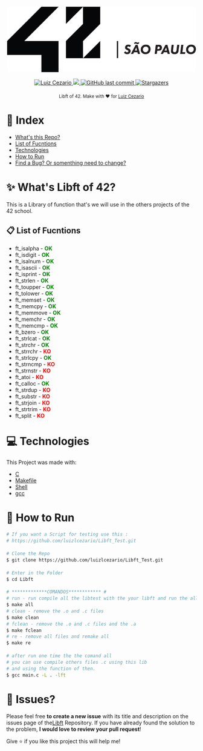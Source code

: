 
<div>
<p align="center">
   <img src="./.github/42.png" alt="Github-Explorer" width="500"/>
</p>
</div>
<p align="center">	
   <a href="https://www.linkedin.com/in/luiz-lima-cezario/">
      <img alt="Luiz Cezario" src="https://img.shields.io/badge/-luizCezario-682998?style=flat&logo=Linkedin&logoColor=white" />
   </a>

  <a aria-label="Completed" href="https://www.42sp.org.br/">
    <img src="https://img.shields.io/badge/42.sp-Libft-682998?logo="></img>
  </a>
  <a href="https://github.com/luizlcezario/Libft/commits/master">
    <img alt="GitHub last commit" src="https://img.shields.io/github/last-commit/luizlcezario/Libft?color=682998">
  </a> 

  <a href="https://github.com/luizlcezario/N/stargazers">
    <img alt="Stargazers" src="https://img.shields.io/github/stars/luizlcezario/Libft?color=682998&logo=github">
  </a>
</p>

<div align="center">
  <sub>Libft of 42. Make with ❤︎ for
        <a href="https://github.com/luizlcezario">Luiz Cezario</a> 
    </a>
  </sub>
</div>


# :pushpin: Index

* [What's this Repo?](#sparkles_What's-Libft-of-42?)
* [List of Fucntions](#clipboard_List-of-Fucntions)
* [Technologies](#computer_Technologies)
* [How to Run](#construction_How-to-Run)
* [Find a Bug? Or somenthing need to change?](#bug_Issues?)

# :sparkles: What's Libft of 42?

This is a Library of function that's we will use in the others projects of the 42 school.

## :clipboard: List of Fucntions
* ft_isalpha - <b style="color:green">OK</b>
* ft_isdigit - <b style="color:green">OK</b>
* ft_isalnum - <b style="color:green">OK</b>
* ft_isascii - <b style="color:green">OK</b>
* ft_isprint - <b style="color:green">OK</b>
* ft_strlen - <b style="color:green">OK</b>
* ft_toupper - <b style="color:green">OK</b>
* ft_tolower - <b style="color:green">OK</b>
* ft_memset - <b style="color:green">OK</b>
* ft_memcpy - <b style="color:green">OK</b>
* ft_memmove - <b style="color:green">OK</b>
* ft_memchr - <b style="color:green">OK</b>
* ft_memcmp - <b style="color:green">OK</b>
* ft_bzero - <b style="color:green">OK</b>
* ft_strlcat - <b style="color:green">OK</b> 
* ft_strchr - <b style="color:green">OK</b>
* ft_strrchr - <b style="color:red">KO</b>
* ft_strlcpy - <b style="color:green">OK</b>
* ft_strncmp - <b style="color:red">KO</b>
* ft_strnstr - <b style="color:red">KO</b>
* ft_atoi - <b style="color:red">KO</b>
* ft_calloc - <b style="color:green">OK</b>
* ft_strdup - <b style="color:red">KO</b>
* ft_substr - <b style="color:red">KO</b>
* ft_strjoin - <b style="color:red">KO</b>
* ft_strtrim - <b style="color:red">KO</b>
* ft_split - <b style="color:red">KO</b>

# :computer: Technologies

This Project was made with:

* [C](https://devdocs.io/)
* [Makefile](https://www.gnu.org/software/make/manual/make.html)
* [Shell](https://unixguide.readthedocs.io/en/latest/unixcheatsheet/)
* [gcc]((https://terminaldeinformacao.com/2015/10/08/como-instalar-e-configurar-o-gcc-no-windows-mingw/))

# :construction_worker: How to Run
```bash
# If you want a Script for testing use this :
# https://github.com/luizlcezario/Libft_Test.git

# Clone the Repo
$ git clone https://github.com/luizlcezario/Libft_Test.git

# Enter in the Folder
$ cd Libft

# *************COMANDOS************ #
# run - run compile all the libtest with the your libft and run the all tests
$ make all
# clean - remove the .o and .c files 
$ make clean
# fclean - remove the .o and .c files and the .a
$ make fclean
# re - remove all files and remake all
$ make re

# after run one time the the comand all 
# you can use compile others files .c using this lib 
# and using the function of then.
$ gcc main.c -L . -lft

```


# :bug: Issues?

Please feel free **to create a new issue** with its title and description on the issues page of the[Libft](https://github.com/luizlcezario/Libft/issues) Repository. If you have already found the solution to the problem, **I would love to review your pull request**!


Give ⭐️ if you like this project this will help me!
